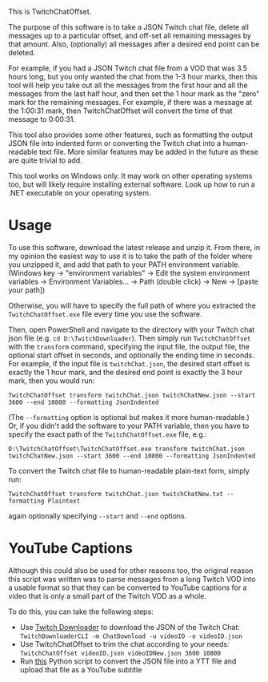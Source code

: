 This is TwitchChatOffset.

The purpose of this software is to take a JSON Twitch chat file, delete all messages up to a particular offset, and off-set all remaining messages by that amount. Also, (optionally) all messages after a desired end point can be deleted.

For example, if you had a JSON Twitch chat file from a VOD that was 3.5 hours long, but you only wanted the chat from the 1-3 hour marks, then this tool will help you take out all the messages from the first hour and all the messages from the last half hour, and then set the 1 hour mark as the "zero" mark for the remaining messages. For example, if there was a message at the 1:00:31 mark, then TwitchChatOffset will convert the time of that message to 0:00:31.

This tool also provides some other features, such as formatting the output JSON file into indented form or converting the Twitch chat into a human-readable text file. More similar features may be added in the future as these are quite trivial to add.

This tool works on Windows only. It may work on other operating systems too, but will likely require installing external software. Look up how to run a .NET executable on your operating system.

# Usage

To use this software, download the latest release and unzip it. From there, in my opinion the easiest way to use it is to take the path of the folder where you unzipped it, and add that path to your PATH environment variable. (Windows key -> "environment variables" -> Edit the system environment variables -> Environment Variables... -> Path (double click) -> New -> [paste your path])

Otherwise, you will have to specify the full path of where you extracted the `TwitchChatOffset.exe` file every time you use the software.

Then, open PowerShell and navigate to the directory with your Twitch chat json file (e.g. `cd D:\TwitchDownloader`). Then simply run `TwitchChatOffset` with the `transform` command, specifying the input file, the output file, the optional start offset in seconds, and optionally the ending time in seconds. For example, if the input file is `twitchChat.json`, the desired start offset is exactly the 1 hour mark, and the desired end point is exactly the 3 hour mark, then you would run:

`TwitchChatOffset transform twitchChat.json twitchChatNew.json --start 3600 --end 10800 --formatting JsonIndented`

(The `--formatting` option is optional but makes it more human-readable.) Or, if you didn't add the software to your PATH variable, then you have to specify the exact path of the `TwitchChatOffset.exe` file, e.g.:

`D:\TwitchChatOffset\TwitchChatOffset.exe transform twitchChat.json twitchChatNew.json --start 3600 --end 10800 --formatting JsonIndented`

To convert the Twitch chat file to human-readable plain-text form, simply run:

`TwitchChatOffset transform twitchChat.json twitchChatNew.txt --formatting Plaintext`

again optionally specifying `--start` and `--end` options.

# YouTube Captions

Although this could also be used for other reasons too, the original reason this script was written was to parse messages from a long Twitch VOD into a usable format so that they can be converted to YouTube captions for a video that is only a small part of the Twitch VOD as a whole.

To do this, you can take the following steps:
- Use [Twitch Downloader](https://github.com/lay295/TwitchDownloader) to download the JSON of the Twitch Chat: `TwitchDownloaderCLI -m ChatDownload -u videoID -o videoID.json`
- Use TwitchChatOffset to trim the chat according to your needs: `TwitchChatOffset videoID.json videoIDNew.json 3600 10800`
- Run [this](https://gist.github.com/Cqoicebordel/d9110b4b1191b9e9f6a8165438e00ea0) Python script to convert the JSON file into a YTT file and upload that file as a YouTube subtitle
